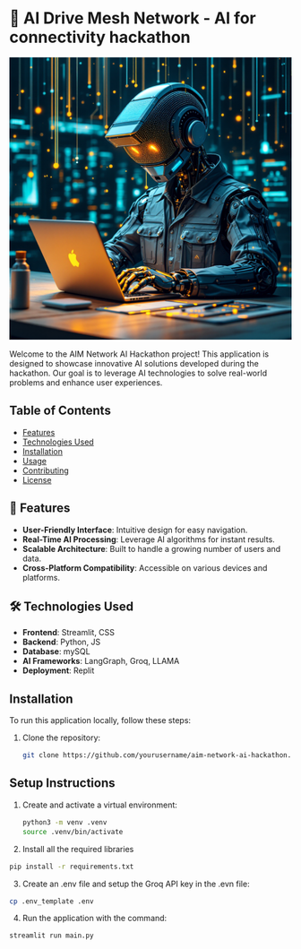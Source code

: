 # 🚀 AI Drive Mesh Network - AI for connectivity hackathon

<img src="images/aim_network_cover_picture.png" alt="AIM Network AI Cover" width="600"/>


Welcome to the AIM Network AI Hackathon project! This application is designed to showcase innovative AI solutions developed during the hackathon. Our goal is to leverage AI technologies to solve real-world problems and enhance user experiences.

## Table of Contents

- [Features](#features)
- [Technologies Used](#technologies-used)
- [Installation](#installation)
- [Usage](#usage)
- [Contributing](#contributing)
- [License](#license)

## 🌟 Features

- **User-Friendly Interface**: Intuitive design for easy navigation.
- **Real-Time AI Processing**: Leverage AI algorithms for instant results.
- **Scalable Architecture**: Built to handle a growing number of users and data.
- **Cross-Platform Compatibility**: Accessible on various devices and platforms.

## 🛠️ Technologies Used

- **Frontend**: Streamlit, CSS
- **Backend**: Python, JS
- **Database**: mySQL
- **AI Frameworks**: LangGraph, Groq, LLAMA
- **Deployment**: Replit

## Installation

To run this application locally, follow these steps:

1. Clone the repository:
   ```bash
   git clone https://github.com/yourusername/aim-network-ai-hackathon.git
## Setup Instructions

1. Create and activate a virtual environment:
   ```bash
   python3 -m venv .venv
   source .venv/bin/activate

2. Install all the required libraries
```bash
pip install -r requirements.txt
```

3. Create an .env file and setup the Groq API key in the .evn file:
```bash
cp .env_template .env
```

4. Run the application with the command:
```bash
streamlit run main.py
```
